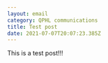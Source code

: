 ```yaml
---
layout: email
category: QPHL communications
title: Test post
date: 2021-07-07T20:07:23.385Z
---
```

This is a test post!!!